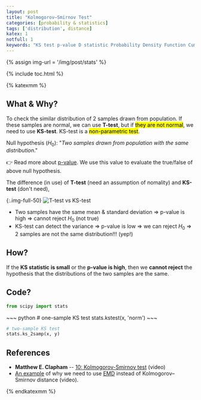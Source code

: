 ```yaml
---
layout: post
title: "Kolmogorov–Smirnov Test"
categories: [probability & statistics]
tags: ['distribution', distance]
katex: 1
notfull: 1
keywords: "KS test p-value D statistic Probability Density Function Cumulative distribution function ks-test Kolmogorov Smirnov distribution of 2 two samples the same null hypothesis H0 earth mover's distance"
---
```


{% assign img-url = '/img/post/stats' %}

{% include toc.html %}

{% katexmm %}

## What & Why?

To check the similar distribution of 2 samples drawn from population. If these samples are normal, we can use **T-test**, but if <mark>they are not normal</mark>, we need to use **KS-test**. KS-test is a <mark>non-parametric test</mark>.

Null hypothesis ($H_0$): "_Two samples drawn from population with the same distribution_."

👉 Read more about [p-value](/p-value). We use this value to evaluate the true/false of above null hypothesis.

The difference (in use) of **T-test** (need an assumption of nomality) and **KS-test** (don't need),

{:.img-full-50}
![T-test vs KS-test]({{img-url}}/t-test-ks-test.png)

- Two samples have the same mean & standard deviation ⇒ p-value is high ⇒ cannot reject $H_0$ (not true)
- KS-test can detect the variance ⇒ p-value is low ⇒ we can reject $H_0$ ⇒ 2 samples are not the same distribution!!! (yep!)

## How?

If the **KS statistic is small** or the **p-value is high**, then we **cannot reject** the hypothesis that the distributions of the two samples are the same.

## Code?

~~~ python
from scipy import stats
~~~

<div class="flex-50" markdown="1">
~~~ python
# one-sample KS test
stats.kstest(x, 'norm')
~~~

~~~ python
# two-sample KS test
stats.ks_2samp(x, y)
~~~
</div>

## References

- **Matthew E. Clapham** -- [10: Kolmogorov-Smirnov test](https://www.youtube.com/watch?v=ZO2RmSkXK3c) (video)
- [An example](https://www.youtube.com/watch?v=U7xdiGc7IRU) of why we need to use [EMD](/wasserstein-earth-mover-distance) instead of Kolmogorov–Smirnov distance (video).

{% endkatexmm %}